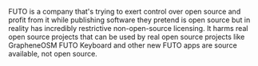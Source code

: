 FUTO is a company that's trying to exert control over open source and profit from it while publishing software they pretend is open source but in reality has incredibly restrictive non-open-source licensing. It harms real open source projects that can be used by real open source projects like GrapheneOSM FUTO Keyboard and other new FUTO apps are source available, not open source.
